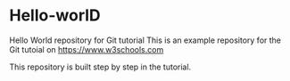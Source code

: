 # Hello-worlD
Hello World repository for Git tutorial
This is an example repository for the Git tutoial on https://www.w3schools.com

This repository is built step by step in the tutorial.
